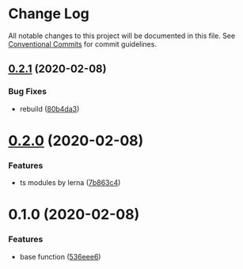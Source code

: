 # Change Log

All notable changes to this project will be documented in this file.
See [Conventional Commits](https://conventionalcommits.org) for commit guidelines.

## [0.2.1](https://github.com/echosoar/protpl/compare/v0.2.0...v0.2.1) (2020-02-08)


### Bug Fixes

* rebuild ([80b4da3](https://github.com/echosoar/protpl/commit/80b4da3c29a0b8cbfdc8ad3753d56566e224f858))





# [0.2.0](https://github.com/echosoar/protpl/compare/v0.1.0...v0.2.0) (2020-02-08)


### Features

* ts modules by lerna ([7b863c4](https://github.com/echosoar/protpl/commit/7b863c4f81d3a34fe7b1c7fed399dd71cf878c11))





# 0.1.0 (2020-02-08)


### Features

* base function ([536eee6](https://github.com/echosoar/protpl/commit/536eee6a4b624a5779c6b98a9ecf062e83f7386b))
